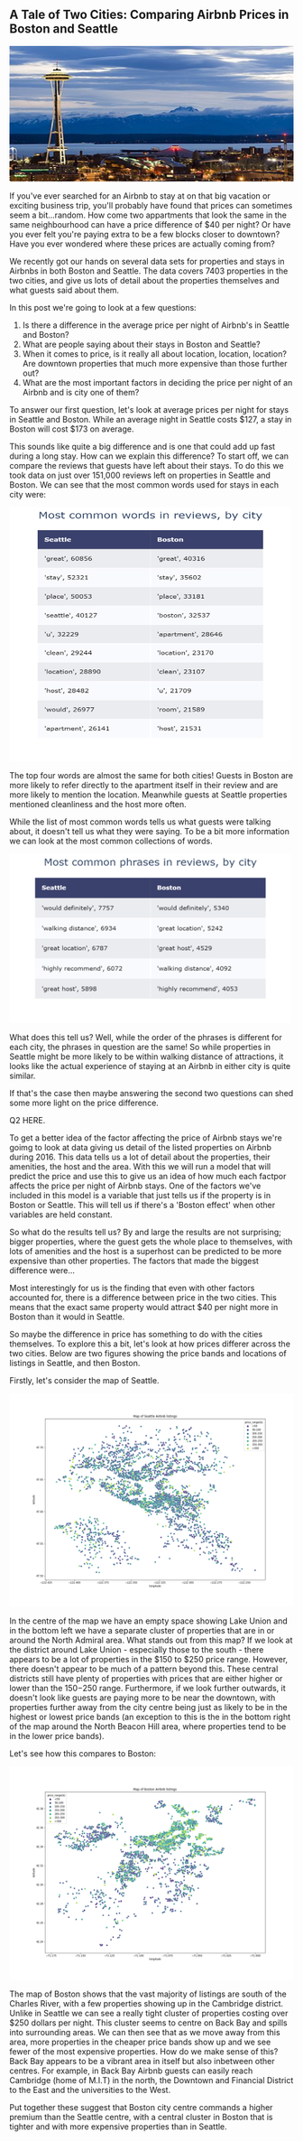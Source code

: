 ## A Tale of Two Cities: Comparing Airbnb Prices in Boston and Seattle

<img src="/docs/assets/Seattle_Center_as_night_falls.jpg" alt="Seattle skyline" width="720" height="240" left="100">

If you've ever searched for an Airbnb to stay at on that big vacation or exciting business trip, you'll probably have found that prices can sometimes seem a bit...random.
How come two appartments that look the same in the same neighbourhood can have a price difference of $40 per night? Or have you ever felt you're paying extra to be a few blocks closer to downtown?
Have you ever wondered where these prices are actually coming from?

We recently got our hands on several data sets for properties and stays in Airbnbs in both Boston and Seattle. The data covers 7403 properties in the two cities, and give us lots of detail about the properties themselves and what guests said about them.

In this post we're going to look at a few questions:

1) Is there a difference in the average price per night of Airbnb's in Seattle and Boston?
2) What are people saying about their stays in Boston and Seattle?
3) When it comes to price, is it really all about location, location, location? Are downtown properties that much more expensive than those further out?
4) What are the most important factors in deciding the price per night of an Airbnb and is city one of them? 

To answer our first question, let's look at average prices per night for stays in Seattle and Boston. While an average night in Seattle costs $127, a stay in Boston will cost $173 on average.

This sounds like quite a big difference and is one that could add up fast during a long stay. How can we explain this difference? To start off, we can compare the reviews that guests have left about their stays. To do this we took data on just over 151,000 reviews left on
properties in Seattle and Boston. We can see that the most common words used for stays in each city were:

<img src="/docs/assets/WordsTable.png" alt="words table" width="500" height="450"> 

The top four words are almost the same for both cities! Guests in Boston are more likely to refer directly to the apartment itself in their review and are more likely to mention the location. Meanwhile guests at Seattle properties mentioned cleanliness and the host more often. 

While the list of most common words tells us what guests were talking about, it doesn't tell us what they were saying. To be a bit more information we can look at the most common collections of words.

<img src="/docs/assets/ReviewPhrases.png" alt="bigrams table" width="500" height="300">

What does this tell us? Well, while the order of the phrases is different for each city, the phrases in question are the same! So while properties in Seattle might be more likely to be within walking distance of attractions, it looks like the actual experience of staying at an Airbnb in either city is quite similar.

If that's the case then maybe answering the second two questions can shed some more light on the price difference.

Q2 HERE.

To get a better idea of the factor affecting the price of Airbnb stays we're goimg to look at data giving us detail of the listed properties  on Airbnb during 2016.
This data tells us a lot of detail about the properties, their amenities, the host and the area. With this we will run a model that will predict the price and use this to give us an idea of how much each factpor affects the price per night of Airbnb stays. One of the factors we've included in this model is a variable that just tells us if the property is in Boston or Seattle. This will tell us if there's a 'Boston effect' when other variables are held constant.

So what do the results tell us? By and large the results are not surprising; bigger properties, where the guest gets the whole place to themselves, with lots of amenities and the host is a superhost can be predicted to be more expensive than other properties. The factors that made the biggest difference were... 

Most interestingly for us is the finding that even with other factors accounted for, there is a difference between price in the two cities. This means that the exact same property would attract $40 per night more in Boston than it would in Seattle.


So maybe the difference in price has something to do with the cities themselves. To explore this a bit, let's look at how prices differer across the two cities.
Below are two figures showing the price bands and locations of listings in Seattle, and then Boston.

Firstly, let's consider the map of Seattle. 

<img src="/docs/assets/Seattle_Map2.png" alt="Seattle prices map">
          
In the centre of the map we have an empty space showing Lake Union and in the bottom left we have a separate cluster of properties that are in or around the North Admiral area.
What stands out from this map? If we look at the district around Lake Union - especially those to the south - there appears to be a lot of properties in the $150 to $250 price range.
However, there doesn't appear to be much of a pattern beyond this. These central districts still have plenty of properties with prices that are either higher or lower than the $150-$250 range. Furthermore, if we look further outwards, it doesn't look like guests are paying more to be near the downtown, with properties further away from the city centre being just as likely to be in the highest or lowest price bands (an exception to this is the in the bottom right of the map around the North Beacon Hill area, where properties tend to be in the lower price bands).

Let's see how this compares to Boston:

<img src="/docs/assets/Boston_Map2.png" alt="Boston Prices Map">

The map of Boston shows that the vast majority of listings are south of the Charles River, with a few properties showing up in the Cambridge district.
Unlike in Seattle we can see a really tight cluster of properties costing over $250 dollars per night. This cluster seems to centre on Back Bay and spills into surrounding areas. 
We can then see that as we move away from this area, more properties in the cheaper price bands show up and we see fewer of the most expensive properties.
How do we make sense of this? Back Bay appears to be a vibrant area in itself but also inbetween other centres. For example, in Back Bay Airbnb guests can easily reach
Cambridge (home of M.I.T) in the north, the Downtown and Financial District to the East and the universities to the West.

Put together these suggest that Boston city centre commands a higher premium than the Seattle centre, with a central cluster in Boston that is tighter and with more expensive properties than in Seattle.
